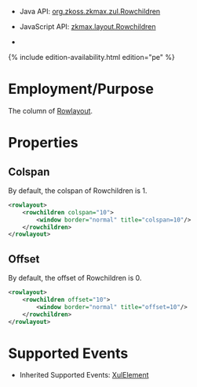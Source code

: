 
- Java API: [org.zkoss.zkmax.zul.Rowchildren](https://www.zkoss.org/javadoc/latest/zk/org/zkoss/zkmax/zul/Rowchildren.html)
- JavaScript API:
  [zkmax.layout.Rowchildren](https://www.zkoss.org/javadoc/latest/jsdoc/classes/zkmax.layout.Rowchildren.html)

- <!--REQUIRED ZK EDITION: PE -->
{% include edition-availability.html edition="pe" %}

# Employment/Purpose

The column of [ Rowlayout]({{site.baseurl}}/zk_component_ref/rowlayout).

# Properties

## Colspan

By default, the colspan of Rowchildren is 1.

```xml
<rowlayout>
    <rowchildren colspan="10">
        <window border="normal" title="colspan=10"/>
    </rowchildren>
</rowlayout>
```

## Offset

By default, the offset of Rowchildren is 0.

```xml
<rowlayout>
    <rowchildren offset="10">
        <window border="normal" title="offset=10"/>
    </rowchildren>
</rowlayout>
```

# Supported Events

- Inherited Supported Events: [ XulElement]({{site.baseurl}}/zk_component_ref/xulelement#Supported_Events)



